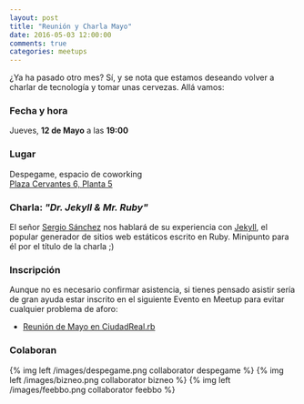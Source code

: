 ```yaml
---
layout: post
title: "Reunión y Charla Mayo"
date: 2016-05-03 12:00:00
comments: true
categories: meetups
---
```


¿Ya ha pasado otro mes? Sí, y se nota que estamos deseando volver a
charlar de tecnología y tomar unas cervezas. Allá vamos:

### Fecha y hora

Jueves, **12 de Mayo** a las **19:00**

### Lugar

Despegame, espacio de coworking  
[Plaza Cervantes 6, Planta 5](https://goo.gl/maps/PgQ88oCgUW32)  

<!-- more -->

### Charla: *"Dr. Jekyll & Mr. Ruby"*

El señor [Sergio Sánchez](https://twitter.com/soyunrandom)
nos hablará de su experiencia con [Jekyll](https://jekyllrb.com/), el
popular generador de sitios web estáticos escrito en Ruby.
Minipunto para él por el título de la charla ;)

### Inscripción

Aunque no es necesario confirmar asistencia, si tienes pensado asistir
sería de gran ayuda estar inscrito en el siguiente Evento en Meetup para
evitar cualquier problema de aforo:

- [Reunión de Mayo en CiudadReal.rb](http://www.meetup.com/es/ciudadrealrb/events/230837101/)

### Colaboran

{% img left /images/despegame.png collaborator despegame %}
{% img left /images/bizneo.png collaborator bizneo %}
{% img left /images/feebbo.png collaborator feebbo %}
